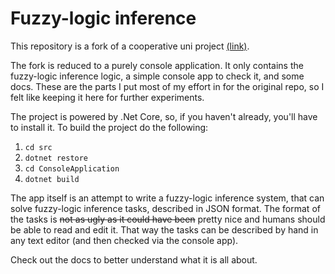 # Fuzzy-logic inference

This repository is a fork of a cooperative uni project
[(link)](https://github.com/Jeanosis/IntelligentSystemsLabs).

The fork is reduced to a purely console application.
It only contains the fuzzy-logic inference logic,
a simple console app to check it, and some docs.
These are the parts I put most of my effort in for the original repo,
so I felt like keeping it here for further experiments.

The project is powered by .Net Core, so, if you haven't already,
you'll have to install it. To build the project do the following:
1. `cd src`
2. `dotnet restore`
3. `cd ConsoleApplication`
4. `dotnet build`

The app itself is an attempt to write a fuzzy-logic inference
system, that can solve fuzzy-logic inference tasks,
described in JSON format. The format of the tasks is
~~not as ugly as it could have been~~ pretty nice and
humans should be able to read and edit it. That way
the tasks can be described by hand in any text editor
(and then checked via the console app).

Check out the docs to better understand what it is all about.
